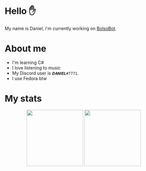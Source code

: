 # Hello :raised_hand:
My name is Daniel, i'm currently working on [BolsoBot](https://github.com/DanielH6/BolsoBot).
# About me
* I'm learning C#
* I love listening to music
* My Discord user is `𝑫𝑨𝑵𝑰𝑬𝑳#7771`.
* I use Fedora btw
# My stats
<div align="center">
  <img height="180em" src="https://github-readme-stats.vercel.app/api?username=DanielH6&show_icons=true&theme=merko&include_all_commits=true&count_private=true"/>
  <img height="180em" src="https://github-readme-stats.vercel.app/api/top-langs/?username=DanielH6&layout=compact&langs_count=7&theme=merko"/>
</div>

